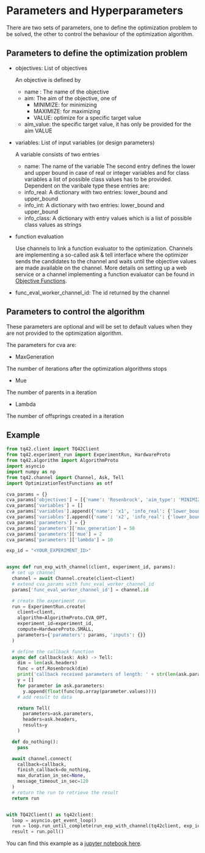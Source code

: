# Parameters and Hyperparameters

There are two sets of parameters, one to define the optimization problem to be solved, the other to control the behaviour of the optimization algorithm.

## Parameters to define the optimization problem

* objectives: List of objectives

  An objective is defined by
  * name : The name of the objective
  * aim: The aim of the objective, one of
    * MINIMIZE: for minimizing
    * MAXIMIZE: for maximizing
    * VALUE: optimize for a specific target value
  * aim_value: the specific target value, it has only be provided for the aim VALUE

* variables: List of input variables (or design parameters)

  A variable consists of two entries
  * name: The name of the variable
  The second entry defines the lower and upper bound in case of real or integer variables and for class variables a list of possible class values has to be provided. Dependent on the varibale type these entries are:
  * info_real: A dictionary with two entries: lower_bound and upper_bound
  * info_int: A dictionary with two entries: lower_bound and upper_bound
  * info_class: A dictionary with entry values which is a list of possible class values as strings

* function evaluation

  Use channels to link a function evaluator to the optimization. Channels are implementing a so-called ask & tell interface where the optimizer sends the candidates to the channel and waits until the objective values are made available on the channel. More details on setting up a web service or a channel implementing a function evaluator can be found in [Objective Functions](../Objective_Functions/Objective_Function.md).

 * func_eval_worker_channel_id: The id returned by the channel

## Parameters to control the algorithm
These parameters are optional and will be set to default values when they are not provided to the optimization algorithm.

The parameters for cva are:

* MaxGeneration 

The number of iterations after the optimization algorithms stops

* Mue

The number of parents in a iteration

* Lambda

The number of offsprings created in a iteration

## Example

```python
from tq42.client import TQ42Client
from tq42.experiment_run import ExperimentRun, HardwareProto
from tq42.algorithm import AlgorithmProto
import asyncio
import numpy as np
from tq42.channel import Channel, Ask, Tell
import OptimizationTestFunctions as otf

cva_params = {}
cva_params['objectives'] = [{'name': 'Rosenbrock', 'aim_type': 'MINIMIZE'}]
cva_params['variables'] = []
cva_params['variables'].append({'name': 'x1', 'info_real': {'lower_bound': -1.0, 'upper_bound': 1.0}})
cva_params['variables'].append({'name': 'x2', 'info_real': {'lower_bound': -1.0, 'upper_bound': 1.0}})
cva_params['parameters'] = {}
cva_params['parameters']['max_generation'] = 50
cva_params['parameters']['mue'] = 2
cva_params['parameters']['lambda'] = 10

exp_id = "<YOUR_EXPERIMENT_ID>"


async def run_exp_with_channel(client, experiment_id, params):
  # set up channel
  channel = await Channel.create(client=client)
  # extend cva_params with func_eval_worker_channel_id
  params['func_eval_worker_channel_id'] = channel.id

  # create the experiment run
  run = ExperimentRun.create(
    client=client,
    algorithm=AlgorithmProto.CVA_OPT,
    experiment_id=experiment_id,
    compute=HardwareProto.SMALL,
    parameters={'parameters': params, 'inputs': {}}
  )

  # define the callback function
  async def callback(ask: Ask) -> Tell:
    dim = len(ask.headers)
    func = otf.Rosenbrock(dim)
    print('callback received parameters of length: ' + str(len(ask.parameters)))
    y = []
    for parameter in ask.parameters:
      y.append(float(func(np.array(parameter.values))))
    # add result to data

    return Tell(
      parameters=ask.parameters,
      headers=ask.headers,
      results=y
    )

  def do_nothing():
    pass

  await channel.connect(
    callback=callback,
    finish_callback=do_nothing,
    max_duration_in_sec=None,
    message_timeout_in_sec=120
  )
  # return the run to retrieve the result    
  return run


with TQ42Client() as tq42client:
  loop = asyncio.get_event_loop()
  run = loop.run_until_complete(run_exp_with_channel(tq42client, exp_id, cva_params))
  result = run.poll()
```

You can find this example as a [jupyter notebook here](https://github.com/terra-quantum-public/tq42sdk/tree/main/notebooks). 